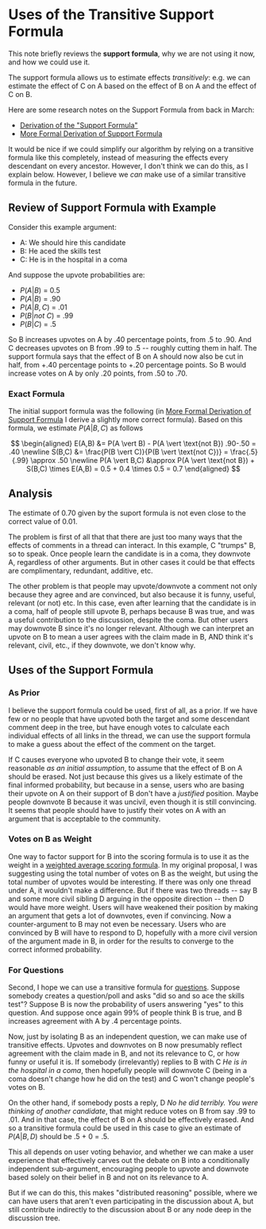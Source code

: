 # Uses of the Transitive Support Formula

This note briefly reviews the **support formula**, why we are not using it now, and how we could use it.

The support formula allows us to estimate effects *transitively*: e.g. we can estimate the effect of C on A based on the effect of B on A and the effect of C on B.

Here are some research notes on the Support Formula from back in March:

- [Derivation of the "Support Formula"](https://github.com/social-protocols/internal-wiki/blob/main/pages/research-notes/2024-03-01-support-formula.md)
- [More Formal Derivation of Support Formula](https://github.com/social-protocols/internal-wiki/blob/main/pages/research-notes/2024-03-05-support-formula-derivation.md)

It would be nice if we could simplify our algorithm by relying on a transitive formula like this completely, instead of measuring the effects every descendant on every ancestor. However, I don't think we can do this, as I explain below. However, I believe we *can* make use of a similar transitive formula in the future.


## Review of Support Formula with Example

Consider this example argument:

- A: We should hire this candidate
- B: He aced the skills test
- C: He is in the hospital in a coma

And suppose the upvote probabilities are:

- $P(A \vert B)$ = 0.5
- $P(A \vert B)$ = .90
- $P(A \vert B,C)$ = .01
- $P(B \vert not\ C)$ = .99
- $P(B \vert C)$ = .5

So B increases upvotes on A by .40 percentage points, from .5 to .90. And C decreases upvotes on B from .99 to .5 -- roughly cutting them in half. The support formula says that the effect of B on A should now also be cut in half, from +.40 percentage points to +.20 percentage points. So B would increase votes on A by only .20 points, from .50 to .70.

### Exact Formula

The initial support formula was the following (in [More Formal Derivation of Support Formula](https://github.com/social-protocols/internal-wiki/blob/main/pages/research-notes/2024-03-05-support-formula-derivation.md) I derive a slightly more correct formula). Based on this formula, we estimate $P(A \vert B,C)$ as follows

$$
\begin{aligned}
    E(A,B) &= P(A \vert B) - P(A \vert \text{not B}) .90-.50 = .40 \newline
    S(B,C) &= \frac{P(B \vert C)}{P(B \vert \text{not C})} = \frac{.5}{.99} \approx .50 \newline
    P(A \vert B,C) &\approx P(A \vert \text{not B}) + S(B,C) \times E(A,B) = 0.5 + 0.4 \times 0.5 = 0.7
\end{aligned}
$$


## Analysis

The estimate of 0.70 given by the suport formula is not even close to the correct value of 0.01.

The problem is first of all that that there are just too many ways that the effects of comments in a thread can interact. In this example, C "trumps" B, so to speak. Once people learn the candidate is in a coma, they downvote A, regardless of other arguments. But in other cases it could be that effects are complimentary, redundant, additive, etc. 

The other problem is that people may upvote/downvote a comment not only because they agree and are convinced, but also because it is funny, useful, relevant (or not) etc. In this case, even after learning that the candidate is in a coma, half of people still upvote B, perhaps because B was true, and was a useful contribution to the discussion, despite the coma. But other users may downvote B since it's no longer relevant. Although we can interpret an upvote on B to mean a user agrees with the claim made in B, AND think it's relevant, civil, etc., if they downvote, we don't know why.

## Uses of the Support Formula

### As Prior

I believe the support formula could be used, first of all, as a prior. If we have few or no people that have upvoted both the target and some descendant comment deep in the tree, but have enough votes to calculate each individual effects of all links in the thread, we can use the support formula to make a guess about the effect of the comment on the target.

If C causes everyone who upvoted B to change their vote, it seem reasonable *as an initial assumption*, to assume that the effect of B on A should be erased. Not just because this gives us a likely estimate of the final informed probability, but because in a sense, users who are basing their upvote on A on their support of B don't have a *justified* position. Maybe people downvote B because it was uncivil, even though it is still convincing. It seems that people should have to justify their votes on A with an argument that is acceptable to the community.

### Votes on B as Weight

One way to factor support for B into the scoring formula is to use it as the weight in a [weighted average scoring formula](https://github.com/social-protocols/internal-wiki/blob/main/pages/research-notes/2024-06-10-weighted-average-informed-probability.md). In my original proposal, I was suggesting using the total number of votes on B as the weight, but using the total number of upvotes would be interesting. If there was only one thread under A, it wouldn't make a difference. But if there was two threads -- say B and some more civil sibling D arguing in the opposite direction -- then D would have more weight. Users will have weakened their position by making an argument that gets a lot of downvotes, even if convincing. Now a counter-argument to B may not even be necessary. Users who are convinced by B will have to respond to D, hopefully with a more civil version of the argument made in B, in order for the results to converge to the correct informed probability.

### For Questions

Second, I hope we can use a transitive formula for [questions](https://github.com/social-protocols/internal-wiki/blob/main/pages/research-notes/2024-03-27-questions.md). Suppose somebody creates a question/poll and asks "did so and so ace the skills test"? Suppose B is now the probability of users answering "yes" to this question. And suppose once again 99% of people think B is true, and B increases agreement with A by .4 percentage points.

Now, just by isolating B as an independent question, we can make use of transitive effects. Upvotes and downvotes on B now presumably reflect agreement with the claim made in B, and not its relevance to C, or how funny or useful it is. If somebody (irrelevantly) replies to B with C *He is in the hospital in a coma*, then hopefully people will downvote C (being in a coma doesn't change how he did on the test) and C won't change people's votes on B.

On the other hand, if somebody posts a reply, D *No he did terribly. You were thinking of another candidate*, that might reduce votes on B from say .99 to .01. And in that case, the effect of B on A should be effectively erased. And so a transitive formula could be used in this case to give an estimate of $P(A \vert B,D)$ should be .5 + 0 = .5.

This all depends on user voting behavior, and whether we can make a user experience that effectively carves out the debate on B into a conditionally independent sub-argument, encouraging people to upvote and downvote based solely on their belief in B and not on its relevance to A.

But if we can do this, this makes "distributed reasoning" possible, where we can have users that aren't even participating in the discussion about A, but still contribute indirectly to the discussion about B or any node deep in the discussion tree.
